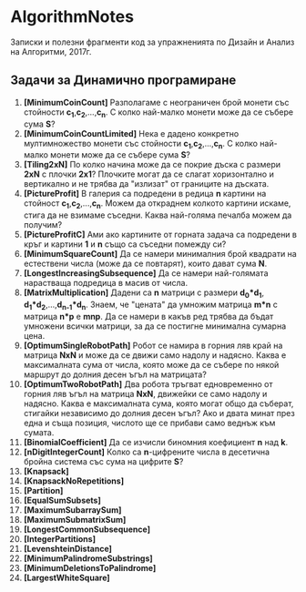# AlgorithmNotes
Записки и полезни фрагменти код за упражненията по Дизайн и Анализ на Алгоритми, 2017г.

## Задачи за Динамично програмиране

1. **[MinimumCoinCount]** Разполагаме с неограничен брой монети със стойности **c<sub>1</sub>**,**c<sub>2</sub>**,...,**c<sub>n</sub>**. С колко най-малко монети може да се събере сума **S**?
2. **[MinimumCoinCountLimited]** Нека е дадено конкретно мултимножество монети със стойности **c<sub>1</sub>**,**c<sub>2</sub>**,...,**c<sub>n</sub>**. С колко най-малко монети може да се събере сума **S**?
3. **[Tiling2xN]** По колко начина може да се покрие дъска с размери **2xN** с плочки **2x1**? Плочките могат да се слагат хоризонтално и вертикално и не трябва да "излизат" от границите на дъската.
4. **[PictureProfit]** В галерия са подредени в редица **n** картини на стойност **c<sub>1</sub>**,**c<sub>2</sub>**,...,**c<sub>n</sub>**. Можем да откраднем колкото картини искаме, стига да не взимаме съседни. Каква най-голяма печалба можем да получим?
5. **[PictureProfitC]** Ами ако картините от горната задача са подредени в кръг и картини **1** и **n** също са съседни помежду си?
6. **[MinimumSquareCount]** Да се намери минималния брой квадрати на естествени числа (може да се повтарят), които дават сума **N**.
7. **[LongestIncreasingSubsequence]** Да се намери най-голямата нарастваща подредица в масив от числа.
8. **[MatrixMultiplication]** Дадени са **n** матрици с размери **d<sub>0</sub>\*d<sub>1</sub>**, **d<sub>1</sub>\*d<sub>2</sub>**,...,**d<sub>n-1</sub>\*d<sub>n</sub>**. Знаем, че "цената" да умножим матрица **m\*n** с матрица **n\*p** е **mnp**. Да се намери в какъв ред трябва да бъдат умножени всички матрици, за да се постигне минимална сумарна цена.
9. **[OptimumSingleRobotPath]** Робот се намира в горния ляв край на матрица **NxN** и може да се движи само надолу и надясно. Каква е максималната сума от числа, която може да се събере по някой маршрут до долния десен ъгъл на матрицата?
10. **[OptimumTwoRobotPath]** Два робота тръгват едновременно от горния ляв ъгъл на матрица **NxN**, движейки се само надолу и надясно. Каква е максималната сума, която могат общо да съберат, стигайки независимо до долния десен ъгъл? Ако и двата минат през една и съща позиция, числото ще се прибави само веднъж към сумата.
11. **[BinomialCoefficient]** Да се изчисли биномния коефициент **n** над **k**.
12. **[nDigitIntegerCount]** Колко са **n**-цифрените числа в десетична бройна система със сума на цифрите **S**?
13. **[Knapsack]**
14. **[KnapsackNoRepetitions]**
15. **[Partition]**
16. **[EqualSumSubsets]**
17. **[MaximumSubarraySum]**
18. **[MaximumSubmatrixSum]**
19. **[LongestCommonSubsequence]**
20. **[IntegerPartitions]**
21. **[LevenshteinDistance]**
22. **[MinimumPalindromeSubstrings]**
23. **[MinimumDeletionsToPalindrome]**
24. **[LargestWhiteSquare]**
